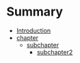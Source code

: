 # Summary

* [Introduction](README.md)
* [chapter](chapter/README.md)
   * [subchapter](chapter/subchapter/README.md)
       * [subchapter2](chapter/subchapter2/README.md)

